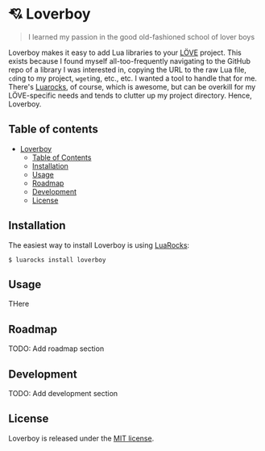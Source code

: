 # 💘 Loverboy

> I learned my passion in the good old-fashioned school of lover boys

Loverboy makes it easy to add Lua libraries to your [LÖVE](https://love2d.org/) project. This exists because I found myself all-too-frequently navigating to the GitHub repo of a library I was interested in, copying the URL to the raw Lua file, `cd`ing to my project, `wget`ing, etc., etc. I wanted a tool to handle that for me. There's [Luarocks](https://luarocks.org/), of course, which is awesome, but can be overkill for my LÖVE-specific needs and tends to clutter up my project directory. Hence, Loverboy.

## Table of contents

* [Loverboy](#-loverboy)
  * [Table of Contents](#table-of-contents)
  * [Installation](#installation)
  * [Usage](#usage)
  * [Roadmap](#roadmap)
  * [Development](#development)
  * [License](#license)

## Installation

The easiest way to install Loverboy is using [LuaRocks](https://luarocks.org/):

```shell
$ luarocks install loverboy
```

## Usage

THere 

## Roadmap

TODO: Add roadmap section

## Development

TODO: Add development section

## License

Loverboy is released under the [MIT license](https://github.com/ngscheurich/loverboy/blob/master/LICENSE).
